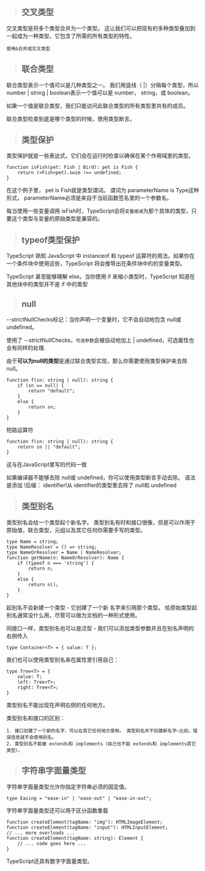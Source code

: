 > ## 交叉类型

交叉类型是将多个类型合并为一个类型。 这让我们可以把现有的多种类型叠加到一起成为一种类型，它包含了所需的所有类型的特性。

    使用&合并成交叉类型

> ## 联合类型

联合类型表示一个值可以是几种类型之一。 我们用竖线（ |）分隔每个类型，所以 number | string | boolean表示一个值可以是 number， string，或 boolean。

如果一个值是联合类型，我们只能访问此联合类型的所有类型里共有的成员。

联合类型检查到底是哪个类型的时候，使用类型断言。

> ## 类型保护

类型保护就是一些表达式，它们会在运行时检查以确保在某个作用域里的类型。 

    function isFish(pet: Fish | Bird): pet is Fish {
        return (<Fish>pet).swim !== undefined;
    }

在这个例子里， pet is Fish就是类型谓词。 谓词为 parameterName is Type这种形式， parameterName必须是来自于当前函数签名里的一个参数名。

每当使用一些变量调用 isFish时，TypeScript会将`变量缩减`为那个具体的类型，只要这个类型与变量的原始类型是兼容的。

> ## typeof类型保护

TypeScript 熟知 JavaScript 中 instanceof 和 typeof 运算符的用法。如果你在一个条件块中使用这些，TypeScript 将会推导出在条件块中的的变量类型。

TypeScript 甚至能够理解 else。当你使用 if 来缩小类型时，TypeScript 知道在其他块中的类型并不是 if 中的类型

> ## null

--strictNullChecks标记：当你声明一个变量时，它不会自动地包含 null或 undefined。

使用了 --strictNullChecks，`可选参数`会被自动地加上 | undefined，可选属性也会有同样的处理.

由于**可以为null的类型**是通过联合类型实现，那么你需要使用类型保护来去除 null。

    function f(sn: string | null): string {
        if (sn == null) {
            return "default";
        }
        else {
            return sn;
        }
    }

短路运算符

    function f(sn: string | null): string {
        return sn || "default";
    }

这与在JavaScript里写的代码一致

如果编译器不能够去除 null或 undefined，你可以使用类型断言手动去除。 语法是添加 !后缀： identifier!从 identifier的类型里去除了 null和 undefined

> ## 类型别名

类型别名会给一个类型起个新名字。 类型别名有时和接口很像，但是可以作用于原始值，联合类型，元组以及其它任何你需要手写的类型。

    type Name = string;
    type NameResolver = () => string;
    type NameOrResolver = Name | NameResolver;
    function getName(n: NameOrResolver): Name {
        if (typeof n === 'string') {
            return n;
        }
        else {
            return n();
        }
    }

起别名不会新建一个类型 - 它创建了一个新 名字来引用那个类型。 给原始类型起别名通常没什么用，尽管可以做为文档的一种形式使用。

同接口一样，类型别名也可以是泛型 - 我们可以添加类型参数并且在别名声明的右侧传入

    type Container<T> = { value: T };

我们也可以使用类型别名来在属性里引用自己：

    type Tree<T> = {
        value: T;
        left: Tree<T>;
        right: Tree<T>;
    }

类型别名不能出现在声明右侧的任何地方。

类型别名和接口的区别：

    1. 接口创建了一个新的名字，可以在其它任何地方使用。 类型别名并不创建新名字—比如，错误信息就不会使用别名。
    2. 类型别名不能被 extends和 implements（自己也不能 extends和 implements其它类型）。 

> ## 字符串字面量类型

字符串字面量类型允许你指定字符串必须的固定值。

    type Easing = "ease-in" | "ease-out" | "ease-in-out";

字符串字面量类型还可以用于区分函数重载

    function createElement(tagName: "img"): HTMLImageElement;
    function createElement(tagName: "input"): HTMLInputElement;
    // ... more overloads ...
    function createElement(tagName: string): Element {
        // ... code goes here ...
    }

TypeScript还具有数字字面量类型。



